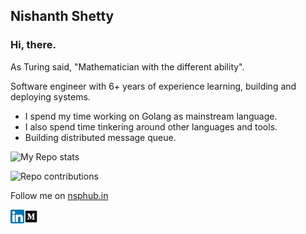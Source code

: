 ## Nishanth Shetty

### Hi, there.

As Turing said, "Mathematician with the different ability". 

Software engineer with 6+ years of experience learning, building and deploying systems.

* I spend my time working on Golang as mainstream language.
* I also spend time tinkering around other languages and tools. 
* Building distributed message queue.


![My Repo stats](https://github-readme-stats.vercel.app/api?username=NishanthSpShetty&theme=onedark&show_icons=true&count_private=true&hide_border=false&title_color=000&layout=compact&)

![Repo contributions](https://api.githubtrends.io/user/svg/NishanthSpShetty/repos?time_range=one_year&theme=dark)

Follow me on
[nsphub.in](https://www.nsphub.in)

<a href="https://linkedin.com/in/nishanthspshetty" target="_blank"><img align="left" alt="Nishanth Shetty | LinkedIn" width="22px" src=https://raw.githubusercontent.com/NishanthSpShetty/NishanthSpShetty/master/images/linkedin.png />
<a href="https://medium.com/@nishanthspshetty" target="_blank"><img align="left" alt="Nishanth Shetty | Medium" width="22px" src=https://raw.githubusercontent.com/NishanthSpShetty/NishanthSpShetty/master/images/medium.png />
 

